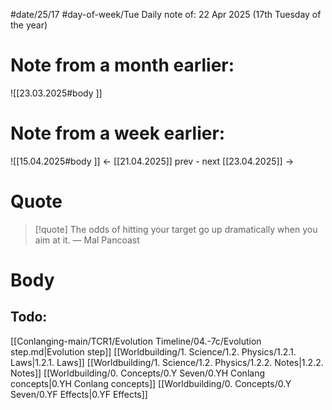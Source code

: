 
#date/25/17
#day-of-week/Tue
Daily note of: 22 Apr 2025 (17th Tuesday of the year)

# Note from a month earlier:
![[23.03.2025#body ]]

# Note from a week earlier:
![[15.04.2025#body ]]
 <- [[21.04.2025]] prev - next [[23.04.2025]] ->
# Quote

> [!quote] The odds of hitting your target go up dramatically when you aim at it.
> — Mal Pancoast
# Body

## Todo:

[[Conlanging-main/TCR1/Evolution Timeline/04.-7c/Evolution step.md|Evolution step]]
[[Worldbuilding/1. Science/1.2. Physics/1.2.1. Laws|1.2.1. Laws]]
[[Worldbuilding/1. Science/1.2. Physics/1.2.2. Notes|1.2.2. Notes]]
[[Worldbuilding/0. Concepts/0.Y Seven/0.YH Conlang concepts|0.YH Conlang concepts]]
[[Worldbuilding/0. Concepts/0.Y Seven/0.YF Effects|0.YF Effects]]